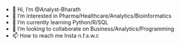 - 👋 Hi, I’m @Analyst-Bharath
- 👀 I’m interested in Pharma/Healthcare/Analytics/Bioinformatics
- 🌱 I’m currently learning Python/R/SQL
- 💞️ I’m looking to collaborate on Business/Analytics/Programming
- 📫 How to reach me Insta n.f.s.w.c

<!---
Analyst-Bharath/Analyst-Bharath is a ✨ special ✨ repository because its `README.md` (this file) appears on your GitHub profile.
You can click the Preview link to take a look at your changes.
--->

